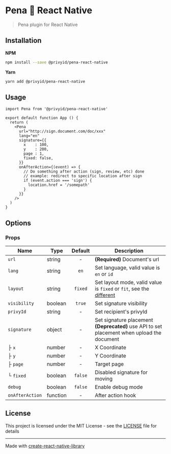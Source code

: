 # Pena 🖤 React Native

> Pena plugin for React Native

## Installation

**NPM**

```bash
npm install --save @privyid/pena-react-native
```

**Yarn**
```bash
yarn add @privyid/pena-react-native
```

## Usage

```tsx
import Pena from '@privyid/pena-react-native'

export default function App () {
  return (
    <Pena
      url="http://sign.document.com/doc/xxx"
      lang="en"
      signature={{
        x    : 100,
        y    : 200,
        page : 1,
        fixed: false,
      }}
      onAfterAction={(event) => {
        // Do something after action (sign, review, etc) done
        // example: redirect to specific location after sign
        if (event.action === 'sign') {
          location.href = '/somepath'
        }
      }}
    />
  )
}
```

## Options

### Props

| Name            | Type     | Default | Description                                                                                                  |
|-----------------|----------|:-------:|--------------------------------------------------------------------------------------------------------------|
| `url`           | string   |    -    | **(Required)** Document's url                                                                                |
| `lang`          | string   |  `en`   | Set language, valid value is `en` or `id`                                                                    |
| `layout`        | string   | `fixed` | Set layout mode, valid value is `fixed` or `fit`, see the [different][different]                             |
| `visibility`    | boolean  | `true`  | Set signature visibility                                                                                     |
| `privyId`       | string   |    -    | Set recipient's privyId                                                                                      |
| `signature`     | object   |    -    | Set signature placement<br/> <strong>(Deprecated)</strong> use API to set placement when upload the document |
| ├ `x`           | number   |    -    | X Coordinate                                                                                                 |
| ├ `y`           | number   |    -    | Y Coordinate                                                                                                 |
| ├ `page`        | number   |    -    | Target page                                                                                                  |
| └ `fixed`       | boolean  | `false` | Disabled signature for moving                                                                                |
| `debug`         | boolean  | `false` | Enable debug mode                                                                                            |
| `onAfterAction` | function |    -    | After action hook                                                                                            |


## License

This project is licensed under the MIT License - see the [LICENSE](/LICENSE) file for details

---

Made with [create-react-native-library](https://github.com/callstack/react-native-builder-bob)

[different]: ../../../pena/README.md#layout-fixed-vs-fit
